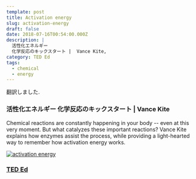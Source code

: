 ```yaml
---
template: post
title: Activation energy
slug: activation-energy
draft: false
date: 2018-07-16T00:54:00.000Z
description: |
  活性化エネルギー 
  化学反応のキックスタート |  Vance Kite,
category: TED Ed
tags:
  - chemical
  - energy
---
```


翻訳しました.

### 活性化エネルギー 化学反応のキックスタート | Vance Kite

Chemical reactions are constantly happening in your body -- even at this very moment. But what catalyzes these important reactions? Vance Kite explains how enzymes assist the process, while providing a light-hearted way to remember how activation energy works.

[![activation energy](https://img.youtube.com/vi/D0ZyjpAin_Y/0.jpg)](https://www.youtube.com/watch?v=D0ZyjpAin_Y)

### [TED Ed](https://ed.ted.com/lessons/activation-energy-kickstarting-chemical-reactions-vance-kite#review)
